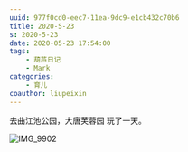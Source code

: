```yaml
---
uuid: 977f0cd0-eec7-11ea-9dc9-e1cb432c70b6
title: 2020-5-23
s: 2020-5-23
date: 2020-05-23 17:54:00
tags:
	- 葫芦日记
	- Mark
categories:
	- 育儿
coauthor: liupeixin
---
```




去曲江池公园，大唐芙蓉园 玩了一天。



![IMG_9902](http://beiming-public.liupei.xin/typora-images/2020-5-23/IMG_9902.jpg)